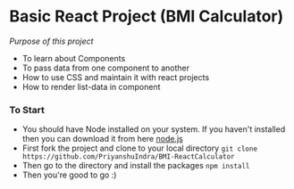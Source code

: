 # Basic React Project (BMI Calculator)
 *Purpose of this project*
 - To learn about Components
 - To pass data from one component to another
 - How to use CSS and maintain it with react projects
 - How to render list-data in component

### To Start
- You should have Node installed on your system. If you haven't installed then you can download it from here [node.js](https://nodejs.org/en/download/)
- First fork the project and clone to your local directory
    `git clone https://github.com/PriyanshuIndra/BMI-ReactCalculator`
- Then go to the directory and install the packages
    `npm install`
- Then you're good to go :)


